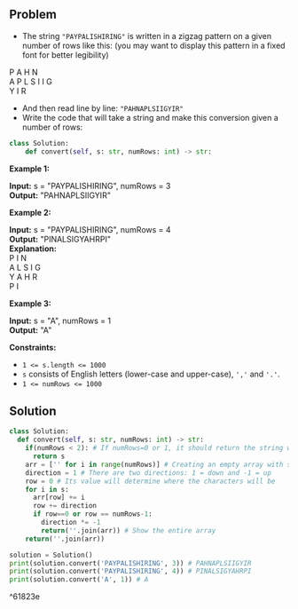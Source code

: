 ## Problem
- The string `"PAYPALISHIRING"` is written in a zigzag pattern on a given number of rows like this: (you may want to display this pattern in a fixed font for better legibility)

P    A    H    N  
A P L S I   I  G  
Y     I    R

- And then read line by line: `"PAHNAPLSIIGYIR"`
- Write the code that will take a string and make this conversion given a number of rows:

```python
class Solution:
    def convert(self, s: str, numRows: int) -> str:
```

**Example 1:**

**Input:** s = "PAYPALISHIRING", numRows = 3  
**Output:** "PAHNAPLSIIGYIR"

**Example 2:**

**Input:** s = "PAYPALISHIRING", numRows = 4  
**Output:** "PINALSIGYAHRPI"  
**Explanation:**  
P       I   N  
A   L  S  I   G  
Y A   H  R  
P       I

**Example 3:**

**Input:** s = "A", numRows = 1  
**Output:** "A"

**Constraints:**

-   `1 <= s.length <= 1000`
-   `s` consists of English letters (lower-case and upper-case), `','` and `'.'`.
-   `1 <= numRows <= 1000`

## Solution

```python
class Solution:  
  def convert(self, s: str, numRows: int) -> str:
    if(numRows < 2): # If numRows=0 or 1, it should return the string without any modification
	  return s
	arr = ['' for i in range(numRows)] # Creating an empty array with size = numRows
	direction = 1 # There are two directions: 1 = down and -1 = up
	row = 0 # Its value will determine where the characters will be
	for i in s:
	  arr[row] += i
	  row += direction
	  if row==0 or row == numRows-1:
		direction *= -1
		return(''.join(arr)) # Show the entire array
    return(''.join(arr))

solution = Solution()
print(solution.convert('PAYPALISHIRING', 3)) # PAHNAPLSIIGYIR
print(solution.convert('PAYPALISHIRING', 4)) # PINALSIGYAHRPI
print(solution.convert('A', 1)) # A
```

^61823e
